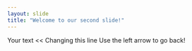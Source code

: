 ```yaml
---
layout: slide
title: "Welcome to our second slide!"
---
```

Your text << Changing this line
Use the left arrow to go back!
